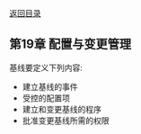 [返回目录](/blog/ruankao/index.md)

## 第19章 配置与变更管理

基线要定义下列内容:
- 建立基线的事件
- 受控的配置项
- 建立和变更基线的程序
- 批准变更基线所需的权限
